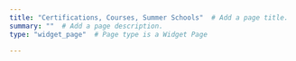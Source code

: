 ```yaml
---
title: "Certifications, Courses, Summer Schools"  # Add a page title.
summary: ""  # Add a page description.
type: "widget_page"  # Page type is a Widget Page

---
```

